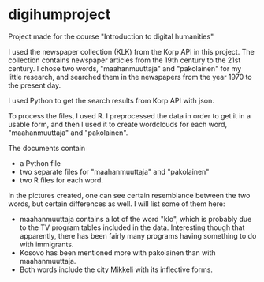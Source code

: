 # digihumproject
Project made for the course "Introduction to digital humanities"

I used the newspaper collection (KLK) from the Korp API in this project. The collection contains newspaper articles from the 19th century to the 21st century. I chose two words, "maahanmuuttaja" and "pakolainen" for my little research, and searched them in the newspapers from the year 1970 to the present day.

I used Python to get the search results from Korp API with json.

To process the files, I used R. I preprocessed the data in order to get it in a usable form, and then I used it to create wordclouds for each word, "maahanmuuttaja" and "pakolainen".

The documents contain
  - a Python file
  - two separate files for "maahanmuuttaja" and "pakolainen"
  - two R files for each word.

In the pictures created, one can see certain resemblance between the two words, but certain differences as well. I will list some of them here:
  - maahanmuuttaja contains a lot of the word "klo", which is probably due to the TV program tables included in the data. Interesting      though that apparently, there has been fairly many programs having something to do with immigrants.
  - Kosovo has been mentioned more with pakolainen than with maahanmuuttaja.
  - Both words include the city Mikkeli with its inflective forms.
